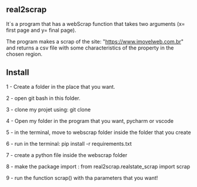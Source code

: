 ## real2scrap

It`s a program that has a webScrap function that takes two arguments (x= first page and y= final page).

The program makes a scrap of the site: "https://www.imovelweb.com.br" and returns a csv file with some characteristics of the property in the chosen region.


## Install 

1 - Create a folder in the place that you want.

2 - open git bash in this folder.

3 - clone my projet using: git clone

4 - Open my folder in the program that you want, pycharm or vscode

5 - in the terminal, move to webscrap folder inside the folder that you create

6 - run in the terminal: pip install -r requirements.txt

7 - create a python file inside the webscrap folder

8 - make the package import : from real2scrap.realstate_scrap import scrap

9 - run the function scrap() with tha parameters that you want!



